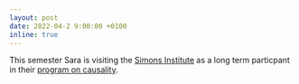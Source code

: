```yaml
---
layout: post
date: 2022-04-2 9:00:00 +0100
inline: true
---
```


This semester Sara is visiting the [Simons Institute](https://simons.berkeley.edu) as a long term particpant in their [program on causality](https://simons.berkeley.edu/programs/causality2022).